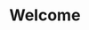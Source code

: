 # Welcome

<!--
**alvin-agidi/alvin-agidi** is a ✨ _special_ ✨ repository because its `README.md` (this file) appears on your GitHub profile.
-->
